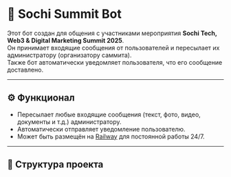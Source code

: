 # 🤖 Sochi Summit Bot

Этот бот создан для общения с участниками мероприятия **Sochi Tech, Web3 & Digital Marketing Summit 2025**.  
Он принимает входящие сообщения от пользователей и пересылает их администратору (организатору саммита).  
Также бот автоматически уведомляет пользователя, что его сообщение доставлено.

---

## ⚙️ Функционал
- Пересылает любые входящие сообщения (текст, фото, видео, документы и т.д.) администратору.
- Автоматически отправляет уведомление пользователю.
- Может быть размещён на [Railway](https://railway.app) для постоянной работы 24/7.

---

## 🧩 Структура проекта

